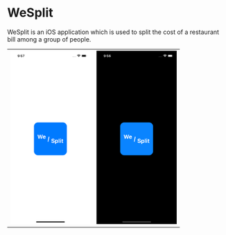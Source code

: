 
# WeSplit

<p class="font-size: 12"> WeSplit is an iOS application which is used to split the cost of a restaurant bill among a group of people. </p>

<table>
  <tr>
    <th>
      <img src="Resources/Splash-Light.png" height=400>
    </th>
    <th>
      <img src="Resources/Splash-Dark.png" height=400>
    </th>
  </tr>
</table>
